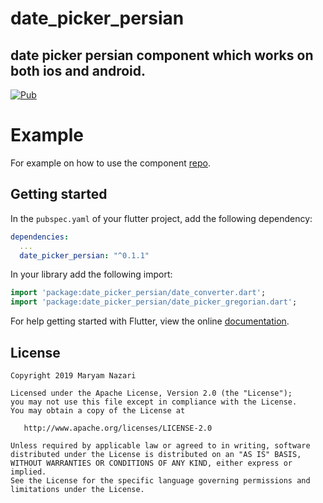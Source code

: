 # date_picker_persian


## date picker persian component which works on both ios and android.

[![Pub](https://img.shields.io/pub/v/flutter_date_picker.svg)](https://pub.dartlang.org/packages/date_picker_persian)

# Example

For example on how to use the component [repo](https://github.com/PhloxDev/date_picker_persian/tree/master/example).

## Getting started

In the `pubspec.yaml` of your flutter project, add the following dependency:

```yaml
dependencies:
  ...
  date_picker_persian: "^0.1.1"
```

In your library add the following import:

```dart
import 'package:date_picker_persian/date_converter.dart';
import 'package:date_picker_persian/date_picker_gregorian.dart';
```

For help getting started with Flutter, view the online [documentation](https://flutter.io/).

## License

```
Copyright 2019 Maryam Nazari

Licensed under the Apache License, Version 2.0 (the "License");
you may not use this file except in compliance with the License.
You may obtain a copy of the License at

   http://www.apache.org/licenses/LICENSE-2.0

Unless required by applicable law or agreed to in writing, software
distributed under the License is distributed on an "AS IS" BASIS,
WITHOUT WARRANTIES OR CONDITIONS OF ANY KIND, either express or implied.
See the License for the specific language governing permissions and
limitations under the License.